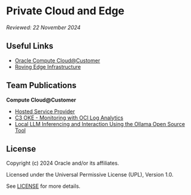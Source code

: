 # Private Cloud and Edge

*Reviewed: 22 November 2024*

## Useful Links

- [Oracle Compute Cloud@Customer](https://www.oracle.com/uk/cloud/compute/cloud-at-customer/)
- [Roving Edge Infrastructure](https://www.oracle.com/uk/cloud/roving-edge-infrastructure/)

## Team Publications

**Compute Cloud@Customer**

- [Hosted Service Provider](https://github.com/oracle-devrel/technology-engineering/tree/main/cloud-infrastructure/private-cloud-and-edge/compute-cloud-at-customer/hsp)
- [C3 OKE - Monitoring with OCI Log Analytics](https://github.com/oracle-devrel/technology-engineering/tree/main/cloud-infrastructure/private-cloud-and-edge/compute-cloud-at-customer/observability%20and%20management)
- [Local LLM Inferencing and Interaction Using the Ollama Open Source Tool](https://github.com/oracle-devrel/technology-engineering/tree/main/cloud-infrastructure/private-cloud-and-edge/compute-cloud-at-customer/llm-local)

<!-- Add Roving Edge Device detail here --> 

## License

Copyright (c) 2024 Oracle and/or its affiliates.

Licensed under the Universal Permissive License (UPL), Version 1.0.

See [LICENSE](https://github.com/oracle-devrel/technology-engineering/blob/main/LICENSE) for more details.
